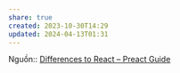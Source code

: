 ```yaml
---
share: true
created: 2023-10-30T14:29
updated: 2024-04-13T01:31
---
```


Nguồn:: [Differences to React – Preact Guide](https://preactjs.com/guide/v10/differences-to-react/#use-oninput-instead-of-onchange)